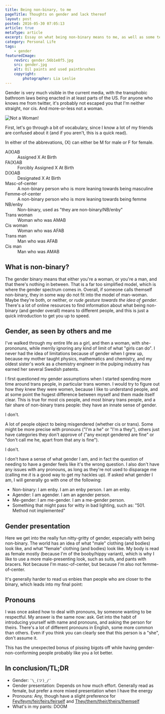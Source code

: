 ```yaml
---
title: Being non-binary, to me
pageTitle: Thoughts on gender and lack thereof
layout: post
posted: 2016-05-30 07:05:13
article: true
metaType: article
excerpt: Essay on what being non-binary means to me, as well as some terms that can be useful to find words for your own gender experience and exploration.
category: Personal Life
tags:
    - gender
featuredImage:
    revSrc: gender.56b1e8f5.jpg
    src: gender.jpg
    alt: Oil paints and used paintbrushes
    copyright:
        photographer: Lia Leslie
---
```


Gender is very much visible in the current media, with the transphobic bathroom laws being enacted in at least parts of the US. For anyone who knows me from twitter, it's probably not escaped you that I'm neither straight, nor cis. And more-or-less not a woman.

![Not a Woman!](http://i.makeagif.com/media/5-30-2016/_CQ4LU.gif)

First, let's go through a bit of vocabulary, since I know a lot of my friends are confused about it (and if you aren't, this is a quick read).

In either of the abbrevations, (X) can either be M for male or F for female.

<dl class="typl8-dictionary-style">
    <dt>A(X)AB</dt>
    <dd>Assigned X At Birth</dd>
    <dt>FA(X)AB</dt>
    <dd>Forcibly Assigned X At Birth</dd>
    <dt>D(X)AB</dt>
    <dd>Designated X At Birth</dd>
    <dt>Masc-of-center</dt>
    <dd>A non-binary person who is more leaning towards being masculine</dd>
    <dt>Femme-of-center</dt>
    <dd>A non-binary person who is more leaning towards being femme</dd>
    <dt>NB/enby</dt>
    <dd>Non-binary, used as "they are non-binary/NB/enby"</dd>
    <dt>Trans woman</dt>
    <dd>Woman who was AMAB</dd>
    <dt>Cis woman</dt>
    <dd>Woman who was AFAB</dd>
    <dt>Trans man</dt>
    <dd>Man who was AFAB</dd>
    <dt>Cis man</dt>
    <dd>Man who was AMAB</dd>
</dl>

## What is non-binary?

The gender binary means that either you're a woman, or you're a man, and that there's nothing in between. That is a far too simplified model, which is where the gender spectrum comes in. Overall, if someone calls themself non-binary, they in some way do not fit into the model of man-woman. Maybe they're both, or neither, or *rude gesture towards the idea of gender*. There's a lot of online resources to find information about what being non-binary (and gender overall) means to different people, and this is just a quick introduction to get you up to speed.

## Gender, as seen by others and me

I've walked through my entire life as a girl, and then a woman, with she-prononuns, while merrily ignoring any kind of limit of what "girls can do". I never had the idea of limitations because of gender when I grew up, because my mother taught physics, mathematics and chemistry, and my oldest sister's work as a chemistry engineer in the pulping industry has earned her several Swedish patents.

I first questioned my gender assumptions when I started spending more time around trans people, in particular trans women. I would try to figure out how they knew they were women, because I like to understand people, and at some point the hugest difference between myself and them made itself clear. This is true for most cis people, and most binary trans people, and a fair share of non-binary trans people: they have an innate sense of gender.

I don't.

A lot of people object to being misgendered (whether cis or trans). Some might be more precise with pronouns ("I'm a he" or "I'm a they"), others just have categories they don't approve of ("any except gendered are fine" or "don't call me he, apart from that any is fine").

I don't.

I don't have a sense of what gender I am, and in fact the question of needing to have a gender feels like it's the wrong question. I also don't have any issues with any pronouns, as long as they're not used to disparage me (calling me *it* is a good way to get my hackles up). If asked what gender I am, I will generally go with one of the following:

* Non-binary: I am enby. I am an enby person. I am an enby.
* Agender: I am agender. I am an agender person.
* Me-gender: I am me-gender. I am a me-gender person.
* Something that might pass for witty in bad lighting, such as: "501. Method not implemented"

## Gender presentation

Here we get into the really fun nitty-gritty of gender, especially with being non-binary. The world has an idea of what "male" clothing (and bodies) look like, and what "female" clothing (and bodies) look like. My body is read as female mostly (because I'm of the booby/hippy variant), which is why I like to use a more male-presenting look, such as suits, and pants with bracers. Not because I'm masc-of-center, but because I'm also not femme-of-center.

It's generally harder to read us enbies than people who are closer to the binary, which leads into my final point:

## Pronouns

I was once asked how to deal with pronouns, by someone wanting to be respectful. My answer is the same now: ask. Get into the habit of introducing yourself with name and pronouns, and asking the person for theirs. There's a lot of different pronouns in English, some more common than others. Even if you think you can clearly see that this person is a "she", don't assume it.

This has the unexpected bonus of pissing bigots off while having gender-non-conforming people probably like you a lot better.


## In conclusion/TL;DR

* Gender: `¯\_(ツ)_/¯`
* Gender presentation: Depends on how much effort. Generally read as female, but prefer a more mixed presentation when I have the energy
* Pronouns: Any, though have a slight preference for [Fey/feym/feir/feirs/feirself](http://pronoun.is/fey/feym/feir/feirs/feirself)  and [They/them/their/theirs/themself](http://pronoun.is/they/them/their/theirs/themself)
* What's in my pants: DOOM
